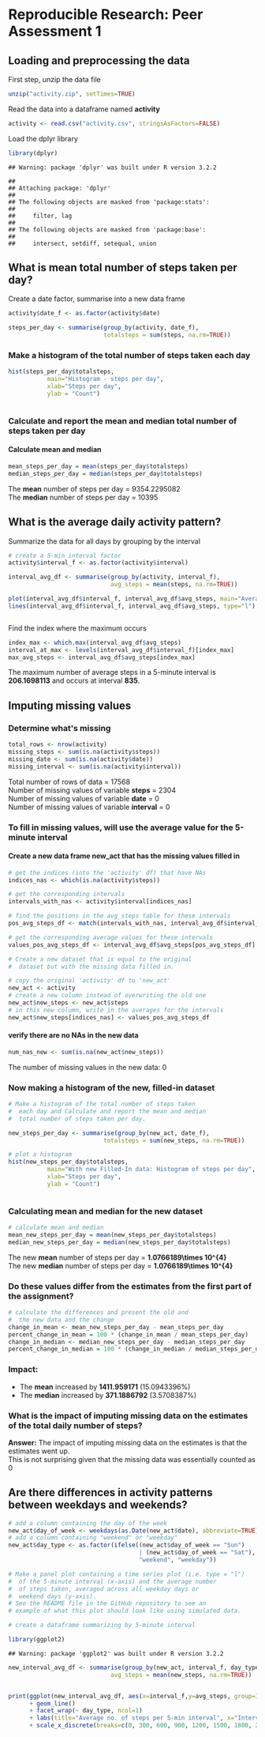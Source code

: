 # Reproducible Research: Peer Assessment 1

## Loading and preprocessing the data

First step, unzip the data file

```r
unzip("activity.zip", setTimes=TRUE)
```

Read the data into a dataframe named **activity**

```r
activity <- read.csv("activity.csv", stringsAsFactors=FALSE)
```

Load the dplyr library

```r
library(dplyr)
```

```
## Warning: package 'dplyr' was built under R version 3.2.2
```

```
## 
## Attaching package: 'dplyr'
## 
## The following objects are masked from 'package:stats':
## 
##     filter, lag
## 
## The following objects are masked from 'package:base':
## 
##     intersect, setdiff, setequal, union
```

## What is mean total number of steps taken per day?

Create a date factor, summarise into a new data frame

```r
activity$date_f <- as.factor(activity$date)

steps_per_day <- summarise(group_by(activity, date_f), 
                           totalsteps = sum(steps, na.rm=TRUE))
```

### Make a histogram of the total number of steps taken each day

```r
hist(steps_per_day$totalsteps, 
           main="Histogram - steps per day",
           xlab="Steps per day",
           ylab = "Count")
```

<img src="PA1_template_files/figure-html/unnamed-chunk-5-1.png" title="" alt="" style="display: block; margin: auto;" />


### Calculate and report the mean and median total number of steps taken per day
#### Calculate mean and median

```r
mean_steps_per_day = mean(steps_per_day$totalsteps)
median_steps_per_day = median(steps_per_day$totalsteps)
```

The **mean** number of steps per day = 9354.2295082  
The **median** number of steps per day = 10395


## What is the average daily activity pattern?

Summarize the data for all days by grouping by the interval

```r
# create a 5-min interval factor
activity$interval_f <- as.factor(activity$interval)

interval_avg_df <- summarise(group_by(activity, interval_f),
                             avg_steps = mean(steps, na.rm=TRUE))

plot(interval_avg_df$interval_f, interval_avg_df$avg_steps, main="Average number of steps per 5-minute interval", xlab="Time interval", ylab="Average number of steps")
lines(interval_avg_df$interval_f, interval_avg_df$avg_steps, type="l")
```

<img src="PA1_template_files/figure-html/unnamed-chunk-7-1.png" title="" alt="" style="display: block; margin: auto;" />

Find the index where the maximum occurs

```r
index_max <- which.max(interval_avg_df$avg_steps)
interval_at_max <- levels(interval_avg_df$interval_f)[index_max]
max_avg_steps <- interval_avg_df$avg_steps[index_max]
```

The maximum number of average steps in a 5-minute interval is **206.1698113** and occurs at interval **835**.


## Imputing missing values

### Determine what's missing 


```r
total_rows <- nrow(activity)
missing_steps <- sum(is.na(activity$steps))
missing_date <- sum(is.na(activity$date))
missing_interval <- sum(is.na(activity$interval))
```

Total number of rows of data = 17568  
Number of missing values of variable **steps** = 2304  
Number of missing values of variable **date** = 0  
Number of missing values of variable **interval** = 0  


### To fill in missing values, will use the average value for the 5-minute interval

#### Create a new data frame **new_act** that has the missing values filled in

```r
# get the indices (into the 'activity' df) that have NAs
indices_nas <- which(is.na(activity$steps))

# get the corresponding intervals
intervals_with_nas <- activity$interval[indices_nas]

# find the positions in the avg_steps table for these intervals
pos_avg_steps_df <- match(intervals_with_nas, interval_avg_df$interval_f)

# get the corresponding average values for these intervals
values_pos_avg_steps_df <- interval_avg_df$avg_steps[pos_avg_steps_df]

# Create a new dataset that is equal to the original 
#  dataset but with the missing data filled in.

# copy the original 'activity' df to 'new_act'
new_act <- activity
# create a new column instead of overwriting the old one
new_act$new_steps <- new_act$steps
# in this new column, write in the averages for the intervals
new_act$new_steps[indices_nas] <- values_pos_avg_steps_df
```

#### verify there are no NAs in the new data

```r
num_nas_new <- sum(is.na(new_act$new_steps))
```
The number of missing values in the new data: 0

### Now making a histogram of the new, filled-in dataset

```r
# Make a histogram of the total number of steps taken 
#  each day and Calculate and report the mean and median 
#  total number of steps taken per day. 

new_steps_per_day <- summarise(group_by(new_act, date_f), 
                           totalsteps = sum(new_steps, na.rm=TRUE))

# plot a histogram
hist(new_steps_per_day$totalsteps, 
           main="With new Filled-In data: Histogram of steps per day",
           xlab="Steps per day",
           ylab = "Count")
```

<img src="PA1_template_files/figure-html/unnamed-chunk-12-1.png" title="" alt="" style="display: block; margin: auto;" />

### Calculating mean and median for the new dataset


```r
# calculate mean and median
mean_new_steps_per_day = mean(new_steps_per_day$totalsteps)
median_new_steps_per_day = median(new_steps_per_day$totalsteps)
```

The new **mean** number of steps per day = **1.0766189\times 10^{4}**  
The new **median** number of steps per day = **1.0766189\times 10^{4}**

###  Do these values differ from the estimates from the first part of the assignment? 


```r
# calculate the differences and present the old and
#  the new data and the change
change_in_mean <- mean_new_steps_per_day - mean_steps_per_day
percent_change_in_mean = 100 * (change_in_mean / mean_steps_per_day)
change_in_median <- median_new_steps_per_day - median_steps_per_day
percent_change_in_median = 100 * (change_in_median / median_steps_per_day)
```

### Impact:  
* The **mean** increased by **1411.959171** (15.0943396%)
* The **median** increased by **371.1886792** (3.5708387%)

### What is the impact of imputing missing data on the estimates of the total daily number of steps?

**Answer:**
The impact of imputing missing data on the estimates is that the estimates went up.  
This is not surprising given that the missing data was essentially counted as 0

## Are there differences in activity patterns between weekdays and weekends?



```r
# add a column containing the day of the week
new_act$day_of_week <- weekdays(as.Date(new_act$date), abbreviate=TRUE)
# add a column containing "weekend" or "weekday"
new_act$day_type <- as.factor(ifelse((new_act$day_of_week == "Sun") 
                                     | (new_act$day_of_week == "Sat"),
                                     "weekend", "weekday"))

# Make a panel plot containing a time series plot (i.e. type = "l") 
#  of the 5-minute interval (x-axis) and the average number 
#  of steps taken, averaged across all weekday days or 
#  weekend days (y-axis). 
# See the README file in the GitHub repository to see an 
# example of what this plot should look like using simulated data.

# create a dataframe summarizing by 5-minute interval

library(ggplot2)
```

```
## Warning: package 'ggplot2' was built under R version 3.2.2
```

```r
new_interval_avg_df <- summarise(group_by(new_act, interval_f, day_type), 
                             avg_steps = mean(new_steps, na.rm=TRUE))


print(ggplot(new_interval_avg_df, aes(x=interval_f,y=avg_steps, group=1)) 
      + geom_line() 
      + facet_wrap(~ day_type, ncol=1)
      + labs(title="Average no. of steps per 5-min interval", x="Interval", y="Average steps")
      + scale_x_discrete(breaks=c(0, 300, 600, 900, 1200, 1500, 1800, 2100, 2355)))
```

<img src="PA1_template_files/figure-html/unnamed-chunk-15-1.png" title="" alt="" style="display: block; margin: auto;" />
      



